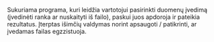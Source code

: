 Sukuriama programa, kuri leidžia vartotojui pasirinkti duomenų įvedimą (įvedinėti ranka ar nuskaityti iš failo), paskui juos apdoroja ir pateikia rezultatus. Įterptas išimčių valdymas norint apsaugoti / patikrinti, ar įvedamas failas egzzistuoja. 
